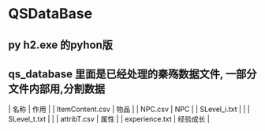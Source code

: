 # QSDataBase
## py h2.exe 的pyhon版
## qs_database 里面是已经处理的秦殇数据文件, 一部分文件内部用,分割数据
| 名称            | 作用     |
| ItemContent.csv | 物品     |
| NPC.csv         | NPC      |
| SLevel_i.txt    |          |
| SLevel_t.txt    |          |
| attribT.csv     | 属性     |
| experience.txt  | 经验成长 |
	
